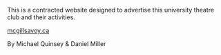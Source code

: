 This is a contracted website designed to advertise this university theatre club and their activities. 

[mcgillsavoy.ca](mcgillsavoy.ca)

By Michael Quinsey & Daniel Miller

